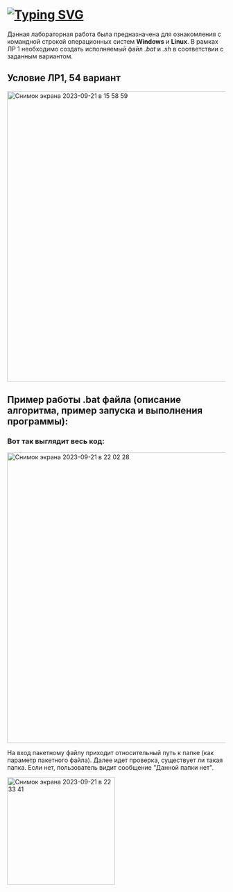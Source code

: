 # [![Typing SVG](https://readme-typing-svg.demolab.com?font=Fira+Code&pause=1000&color=F726E1&width=435&lines=BSUIR+(cmd-bash))](https://git.io/typing-svg)
 Данная лабораторная работа была предназначена для ознакомления с командной строкой операционных систем **Windows** и **Linux**.
 В рамках ЛР 1 необходимо создать исполняемый файл _.bat_ и _.sh_ в соответствии с заданным вариантом.

 ## Условие ЛР1, 54 вариант
 <img width="669" alt="Снимок экрана 2023-09-21 в 15 58 59" src="https://github.com/iis-32170x/RPIIS/assets/145375460/c622ba48-d1fd-41ef-a862-ceec99205dd9">

 ## Пример работы .bat файла (описание алгоритма, пример запуска и выполнения программы):

 ### Вот так выглядит весь код:

 <img width="669" alt="Снимок экрана 2023-09-21 в 22 02 28" src="https://github.com/iis-32170x/RPIIS/assets/145375460/ce901172-28fa-4af2-b7a6-26740d93d348">

 На вход пакетному файлу приходит относительный путь к папке (как параметр пакетного файла). Далее идет проверка, существует ли такая папка. Если нет, пользователь видит сообщение "Данной папки нет".

 <img width="248" alt="Снимок экрана 2023-09-21 в 22 33 41" src="https://github.com/iis-32170x/RPIIS/assets/145375460/da0685f2-7ca6-48a6-8a94-42719ecb13dc"> 
